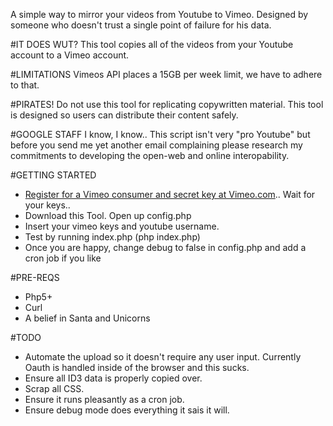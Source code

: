 A simple way to mirror your videos from Youtube to Vimeo.  Designed by someone who doesn't trust a single point of failure for his data.

#IT DOES WUT?
This tool copies all of the videos from your Youtube account to a Vimeo account.

#LIMITATIONS
Vimeos API places a 15GB per week limit, we have to adhere to that.

#PIRATES!
Do not use this tool for replicating copywritten material.  This tool is designed so users can distribute their content safely. 

#GOOGLE STAFF
I know, I know..  This script isn't very "pro Youtube" but before you send me yet another email complaining please research my commitments to developing the open-web and online interopability.

#GETTING STARTED
* [Register for a Vimeo consumer and secret key at Vimeo.com](http://vimeo.com/api/applications/new)..   Wait for your keys..
* Download this Tool.  Open up config.php
* Insert your vimeo keys and youtube username.
* Test by running index.php (php index.php)
* Once you are happy, change debug to false in config.php and add a cron job if you like

#PRE-REQS
* Php5+
* Curl
* A belief in Santa and Unicorns

#TODO
* Automate the upload so it doesn't require any user input.  Currently Oauth is handled inside of the browser and this sucks.
* Ensure all ID3 data is properly copied over.
* Scrap all CSS.
* Ensure it runs pleasantly as a cron job.
* Ensure debug mode does everything it sais it will.
